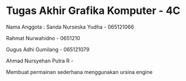 # Tugas Akhir Grafika Komputer - 4C

Nama Anggota : 
Sanda Nurseska Yudha - 065121066

Rahmat Nurwahidno - 0651210

Gugus Adhi Gumilang - 065121079

Ahmad Nursyehan Putra R - 


Membuat permainan sederhana menggunakan ursina engine

